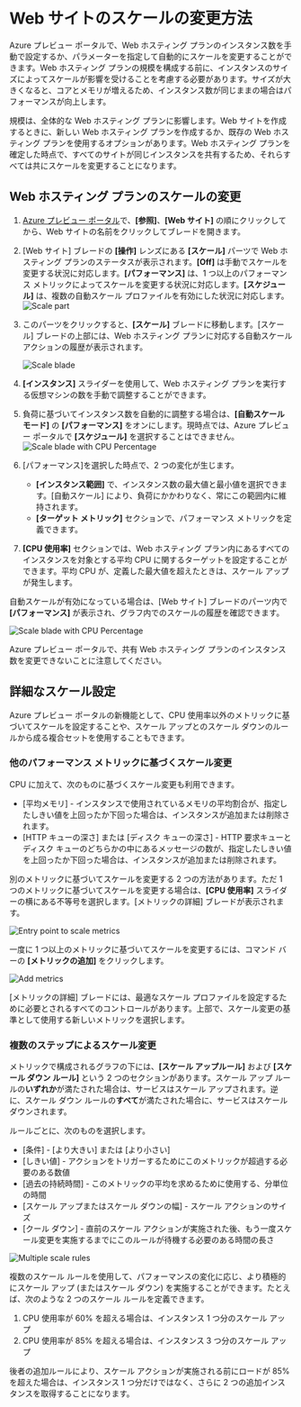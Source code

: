 ﻿<properties title="How to scale a website" pageTitle="Web サイトの規模の変更方法" description="Azure でホスティング プランのスケールを設定する方法について説明します。" authors="stepsic" manager="kamrani" />

<tags ms.service="application-insights" ms.workload="tbd" ms.tgt_pltfrm="ibiza" ms.devlang="na" ms.topic="article" ms.date="2014-11-04" ms.author="stepsic" />

# Web サイトのスケールの変更方法

Azure プレビュー ポータルで、Web ホスティング プランのインスタンス数を手動で設定するか、パラメーターを指定して自動的にスケールを変更することができます。Web ホスティング プランの規模を構成する前に、インスタンスのサイズによってスケールが影響を受けることを考慮する必要があります。サイズが大きくなると、コアとメモリが増えるため、インスタンス数が同じままの場合はパフォーマンスが向上します。

規模は、全体的な Web ホスティング プランに影響します。Web サイトを作成するときに、新しい Web ホスティング プランを作成するか、既存の Web ホスティング プランを使用するオプションがあります。Web ホスティング プランを確定した時点で、すべてのサイトが同じインスタンスを共有するため、それらすべては共にスケールを変更することになります。

## Web ホスティング プランのスケールの変更

1. [Azure プレビュー ポータル](https://portal.azure.com/)で、**[参照]**、**[Web サイト]** の順にクリックしてから、Web サイトの名前をクリックしてブレードを開きます。
2. [Web サイト] ブレードの **[操作]** レンズにある **[スケール]** パーツで Web ホスティング プランのステータスが表示されます。**[Off]** は手動でスケールを変更する状況に対応します。**[パフォーマンス]** は、1 つ以上のパフォーマンス メトリックによってスケールを変更する状況に対応します。**[スケジュール]** は、複数の自動スケール プロファイルを有効にした状況に対応します。  
    ![Scale part](./media/insights-how-to-scale/Insights_ScalePartOff.png)
3. このパーツをクリックすると、**[スケール]** ブレードに移動します。[スケール] ブレードの上部には、Web ホスティング プランに対応する自動スケール アクションの履歴が表示されます。  

    ![Scale blade](./media/insights-how-to-scale/Insights_ScaleBladeDayZero.png)
4. **[インスタンス]** スライダーを使用して、Web ホスティング プランを実行する仮想マシンの数を手動で調整することができます。
5. 負荷に基づいてインスタンス数を自動的に調整する場合は、**[自動スケール モード]** の **[パフォーマンス]** をオンにします。現時点では、Azure プレビュー ポータルで **[スケジュール]** を選択することはできません。  
    ![Scale blade with CPU Percentage](./media/insights-how-to-scale/Insights_ScaleBladeCPU.png) 
6. [パフォーマンス]を選択した時点で、2 つの変化が生じます。
    - **[インスタンス範囲]** で、インスタンス数の最大値と最小値を選択できます。[自動スケール] により、負荷にかかわりなく、常にこの範囲内に維持されます。
    - **[ターゲット メトリック]** セクションで、パフォーマンス メトリックを定義できます。
7. **[CPU 使用率]** セクションでは、Web ホスティング プラン内にあるすべてのインスタンスを対象とする平均 CPU に関するターゲットを設定することができます。平均 CPU が、定義した最大値を超えたときは、スケール アップが発生します。

自動スケールが有効になっている場合は、[Web サイト] ブレードのパーツ内で **[パフォーマンス]** が表示され、グラフ内でのスケールの履歴を確認できます。

![Scale blade with CPU Percentage](./media/insights-how-to-scale/Insights_ScalePartBladeOn.png) 

Azure プレビュー ポータルで、共有 Web ホスティング プランのインスタンス数を変更できないことに注意してください。

## 詳細なスケール設定

Azure プレビュー ポータルの新機能として、CPU 使用率以外のメトリックに基づいてスケールを設定することや、スケール アップとのスケール ダウンのルールから成る複合セットを使用することもできます。

### 他のパフォーマンス メトリックに基づくスケール変更
CPU に加えて、次のものに基づくスケール変更も利用できます。

- [平均メモリ] - インスタンスで使用されているメモリの平均割合が、指定したしきい値を上回ったか下回った場合は、インスタンスが追加または削除されます。
- [HTTP キューの深さ] または [ディスク キューの深さ] - HTTP 要求キューとディスク キューのどちらかの中にあるメッセージの数が、指定したしきい値を上回ったか下回った場合は、インスタンスが追加または削除されます。

別のメトリックに基づいてスケールを変更する 2 つの方法があります。ただ 1 つのメトリックに基づいてスケールを変更する場合は、**[CPU 使用率]** スライダーの横にある不等号を選択します。[メトリックの詳細] ブレードが表示されます。

![Entry point to scale metrics](./media/insights-how-to-scale/Insights_ScaleMetricChevron.png)

一度に 1 つ以上のメトリックに基づいてスケールを変更するには、コマンド バーの **[メトリックの追加]** をクリックします。

![Add metrics](./media/insights-how-to-scale/Insights_AddMetric.png)

[メトリックの詳細] ブレードには、最適なスケール プロファイルを設定するために必要とされるすべてのコントロールがあります。上部で、スケール変更の基準として使用する新しいメトリックを選択します。

### 複数のステップによるスケール変更

メトリックで構成されるグラフの下には、**[スケール アップルール]** および **[スケール ダウン ルール]** という 2 つのセクションがあります。スケール アップ ルールの**いずれか**が満たされた場合は、サービスはスケール アップされます。逆に、スケール ダウン ルールの**すべて**が満たされた場合に、サービスはスケール ダウンされます。

ルールごとに、次のものを選択します。

- [条件] - [より大きい] または [より小さい]
- [しきい値] - アクションをトリガーするためにこのメトリックが超過する必要のある数値
- [過去の持続時間] - このメトリックの平均を求めるために使用する、分単位の時間
- [スケール アップまたはスケール ダウンの幅] - スケール アクションのサイズ
- [クール ダウン] - 直前のスケール アクションが実施された後、もう一度スケール変更を実施するまでにこのルールが待機する必要のある時間の長さ

![Multiple scale rules](./media/insights-how-to-scale/Insights_MultipleScaleRules.png)

複数のスケール ルールを使用して、パフォーマンスの変化に応じ、より積極的にスケール アップ (またはスケール ダウン) を実施することができます。たとえば、次のような 2 つのスケール ルールを定義できます。

1. CPU 使用率が 60% を超える場合は、インスタンス 1 つ分のスケール アップ
2. CPU 使用率が 85% を超える場合は、インスタンス 3 つ分のスケール アップ

後者の追加ルールにより、スケール アクションが実施される前にロードが 85% を超えた場合は、インスタンス 1 つ分だけではなく、さらに 2 つの追加インスタンスを取得することになります。 
